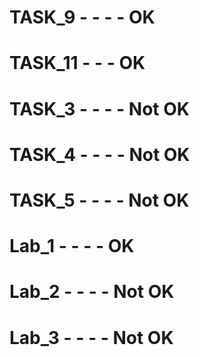 # TASK_9 - - - - OK
# TASK_11  - - - OK
# TASK_3 - - - - Not OK
# TASK_4 - - - - Not OK
# TASK_5 - - - - Not OK
#
#
# Lab_1 - - - - OK
# Lab_2 - - - - Not OK
# Lab_3 - - - - Not OK
